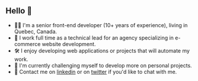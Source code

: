 ## Hello 👋

- 👩‍💻 I'm a senior front-end developer (10+ years of experience), living in Quebec, Canada.
- 🏢 I work full time as a technical lead for an agency specializing in e-commerce website development.
- 🛠 I enjoy developing web applications or projects that will automate my work.
- 📆 I'm currently challenging myself to develop more on personal projects.
- 💬 Contact me on [linkedin] or on [twitter] if you'd like to chat with me.

[linkedin]: https://www.linkedin.com/in/essomia
[twitter]: https://twitter.com/essomia
